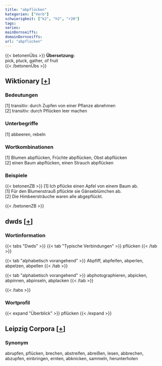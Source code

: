 ```yaml
---
title: "abpflücken"
kategorien: ["Verb"]
schwierigkeit: ["k2", "h2", "r20"]
tags:
series:
mainDornseiffs:
domainDornseiffs:
url: "abpflücken"
---
```


{{< betonenÜbs >}}
**Übersetzung:**  
pick, pluck, gather, of fruit  
{{< /betonenÜbs >}}

## Wiktionary [[+](https://de.wiktionary.org/wiki/abpflücken)]

### Bedeutungen
[1] transitiv: durch Zupfen von einer Pflanze abnehmen  
[2] transitiv: durch Pflücken leer machen  

### Unterbegriffe
[1] abbeeren, rebeln  

### Wortkombinationen
[1] Blumen abpflücken, Früchte abpflücken, Obst abpflücken  
[2] einen Baum abpflücken, einen Strauch abpflücken  

### Beispiele
{{< betonenZB >}}
[1] Ich pflücke einen Apfel von einem Baum ab.  
[1] Für den Blumenstrauß pflückte sie Gänseblümchen ab.  
[2] Die Himbeersträuche waren alle abgepflückt.  

{{< /betonenZB >}}


## dwds [[+](https://www.dwds.de/wb/abpflücken)]

### Wortinformation
{{< tabs "Dwds" >}}
{{< tab "Typische Verbindungen" >}}
pflücken
{{< /tab >}}

{{< tab "alphabetisch vorangehend" >}}
Abpfiff, abpfeifen, abperlen, abpelzen, abpellen
{{< /tab >}}

{{< tab "alphabetisch vorangehend" >}}
abphotographieren, abpicken, abpinnen, abpinseln, abplacken
{{< /tab >}}

{{< /tabs >}}

### Wortprofil
{{< expand "Überblick" >}} pflücken {{< /expand >}}

## Leipzig Corpora [[+](https://corpora.uni-leipzig.de/en/res?word=abpflücken&corpusId=deu_newscrawl-public_2018)]


### Synonym
abrupfen, pflücken, brechen, abstreifen, abreißen, lesen, abbrechen, abzupfen, einbringen, ernten, abknicken, sammeln, herunterholen

